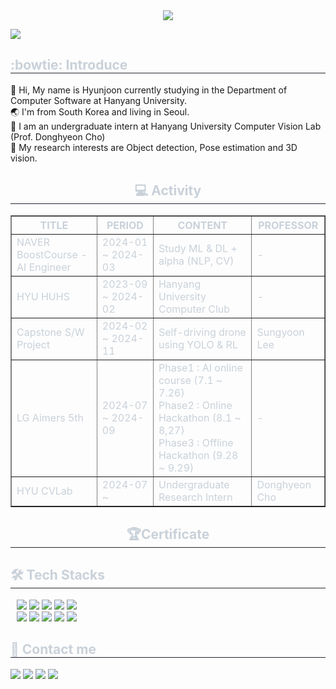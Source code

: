 <div align="center">
    <img src="https://capsule-render.vercel.app/api?type=Venom&color=FF0084&height=150&section=header&text=Welcome%20to%20my%20Hub!😊&fontColor=0063DC&fontSize=70" />
</div>

<a href="https://hits.seeyoufarm.com"><img src="https://hits.seeyoufarm.com/api/count/incr/badge.svg?url=https%3A%2F%2Fgithub.com%2FHyunjoon83&count_bg=%23647CE7&title_bg=%23555555&icon=github.svg&icon_color=%23E7E7E7&title=Visitors&edge_flat=false"/></a>

<div style="text-align: left;">
    <h2 style="border-bottom: 1px solid #21262d; color: #c9d1d9;">:bowtie: Introduce</h2>
    <div style="font-weight: 700; font-size: 15px; text-align: left; color: #c9d1d9;"></div>
        👋 Hi, My name is Hyunjoon currently studying in the Department of Computer Software at Hanyang University.</br>
        🌏 I'm from South Korea and living in Seoul.</br> 
        🔭 I am an undergraduate intern at Hanyang University Computer Vision Lab (Prof. Donghyeon Cho)</br>
        🔎 My research interests are Object detection, Pose estimation and 3D vision.</br>
</div>

<div style="text-align: center;">
    <h2 style="border-bottom: 1px solid #21262d; color: #c9d1d9;">💻 Activity</h2>
    <table border="1" style="width: 100%; color: #c9d1d9;">
        <tr>
            <th>TITLE</th>
            <th>PERIOD</th>
            <th>CONTENT</th>
            <th>PROFESSOR</th>
        </tr>
        <tr>
            <td>NAVER BoostCourse - AI Engineer </td>
            <td>2024-01 ~ 2024-03</td>
            <td>Study ML & DL + alpha (NLP, CV)</td>
            <td>-</td>
        </tr>
        <tr>
            <td>HYU HUHS</td>
            <td>2023-09 ~ 2024-02</td>
            <td>Hanyang University Computer Club</td>
            <td>-</td>
        </tr>
        <tr>
            <td>Capstone S/W Project</td>
            <td>2024-02 ~ 2024-11</td>
            <td>Self-driving drone using YOLO & RL</td>
            <td>Sungyoon Lee</td>
        </tr>
        <tr>
            <td>LG Aimers 5th</td>
            <td>2024-07 ~ 2024-09</td>
            <td>Phase1 : AI online course (7.1 ~ 7.26)<br>
                Phase2 : Online Hackathon (8.1 ~ 8,27)<br>
                Phase3 : Offline Hackathon (9.28 ~ 9.29)</td>
            <td>-</td>
        </tr>
        <tr>
            <td>HYU CVLab</td>
            <td>2024-07 ~ </td>
            <td>Undergraduate Research Intern</td>
            <td>Donghyeon Cho</td>
        </tr>
    </table>

</div>

<div style="text-align: center;">
    <h2 style="border-bottom: 1px solid #21262d; color: #c9d1d9;">
        🏆<a href="https://hjcertification.notion.site/Certificate-89bdbf89012b474fa2862cf863d9d7ac" style="color: #c9d1d9; text-decoration: none;">Certificate</a>
    </h2>
</div>

<div style="text-align: left;">
    <h2 style="border-bottom: 1px solid #21262d; color: #c9d1d9;">🛠️ Tech Stacks</h2>
    <div style="margin: 10px; text-align: left;">
        <img src="https://img.shields.io/badge/C-A8B9CC?style=flat&logo=C&logoColor=white">
        <img src="https://img.shields.io/badge/C++-00599C?style=flat&logo=C%2B%2B&logoColor=white">
        <img src="https://img.shields.io/badge/Python-3776AB?style=flat&logo=Python&logoColor=white">
        <img src="https://img.shields.io/badge/Java-ED8B00?style=flat&logo=openjdk&logoColor=white">
        <img src="https://img.shields.io/badge/Linux-FCC624?style=flat&logo=Linux&logoColor=black">
        <br/>
        <img src="https://img.shields.io/badge/OpenCV-5C3EE8?style=flat&logo=OpenCV&logoColor=white">
        <img src="https://img.shields.io/badge/TensorFlow-FF6F00?style=flat&logo=TensorFlow&logoColor=white">
        <img src="https://img.shields.io/badge/Pytorch-EE4C2C?style=flat&logo=Pytorch&logoColor=white">
        <img src="https://img.shields.io/badge/LaTeX-008080?style=flat&logo=LaTeX&logoColor=white">
        <img src="https://img.shields.io/badge/Markdown-4682B4?style=flat&logo=Markdown&logoColor=white">
    </div>
</div>


<div style="text-align: left;">
    <h2 style="border-bottom: 1px solid #21262d; color: #c9d1d9;">📩 Contact me</h2>
    <div style="text-align: left;">
        <a href="https://www.instagram.com/hjpark_83"> 
            <img src="https://img.shields.io/badge/Instagram-E4405F?style=flat&logo=Instagram&logoColor=white&link=https://www.instagram.com/hjpark_83"></a>
        <a href="mailto:hyunjoonpark0803@gmail.com"> 
            <img src="https://img.shields.io/badge/Gmail-EA4335?style=flat&logo=Gmail&logoColor=white&link=mailto:hyunjoonpark0803@gmail.com"></a>
        <a href="https://www.linkedin.com/in/hyunjoon83/"> 
            <img src="https://img.shields.io/badge/LinkedIn-0A66C2?style=flat&logo=LinkedIn&logoColor=white&link=https://www.linkedin.com/in/hyunjoon83/"></a>
        <a href="https://velog.io/@hyunjoon0803"> 
            <img src="https://img.shields.io/badge/Velog-20C997?style=flat&logo=Velog&logoColor=white&link=https://velog.io/@hyunjoon0803"></a>
    </div>
</div>

